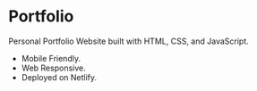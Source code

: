 # Portfolio
Personal Portfolio Website built with HTML, CSS, and JavaScript.
- Mobile Friendly.
- Web Responsive.
- Deployed on Netlify.

